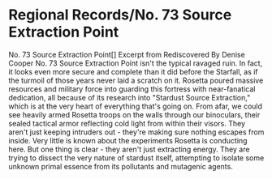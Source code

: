 # Regional Records/No. 73 Source Extraction Point

No. 73 Source Extraction Point[]
Excerpt from Rediscovered
By Denise Cooper
No. 73 Source Extraction Point isn't the typical ravaged ruin. In fact, it looks even more secure and complete than it did before the Starfall, as if the turmoil of those years never laid a scratch on it. Rosetta poured massive resources and military force into guarding this fortress with near-fanatical dedication, all because of its research into "Stardust Source Extraction," which is at the very heart of everything that's going on.
From afar, we could see heavily armed Rosetta troops on the walls through our binoculars, their sealed tactical armor reflecting cold light from within their visors. They aren't just keeping intruders out - they're making sure nothing escapes from inside.
Very little is known about the experiments Rosetta is conducting here. But one thing is clear - they aren't just extracting energy. They are trying to dissect the very nature of stardust itself, attempting to isolate some unknown primal essence from its pollutants and mutagenic agents.
